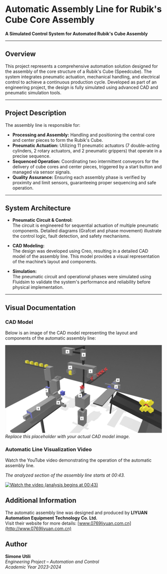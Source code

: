 # Automatic Assembly Line for Rubik's Cube Core Assembly

**A Simulated Control System for Automated Rubik's Cube Assembly**

---

## Overview

This project represents a comprehensive automation solution designed for the assembly of the core structure of a Rubik's Cube (Speedcube). The system integrates pneumatic actuation, mechanical handling, and electrical control to achieve a continuous production cycle. Developed as part of an engineering project, the design is fully simulated using advanced CAD and pneumatic simulation tools.

---

## Project Description

The assembly line is responsible for:
- **Processing and Assembly:** Handling and positioning the central core and center pieces to form the Rubik's Cube.
- **Pneumatic Actuation:** Utilizing 11 pneumatic actuators (7 double-acting cylinders, 2 rotary actuators, and 2 pneumatic grippers) that operate in a precise sequence.
- **Sequenced Operation:** Coordinating two intermittent conveyors for the delivery of cube cores and center pieces, triggered by a start button and managed via sensor signals.
- **Quality Assurance:** Ensuring each assembly phase is verified by proximity and limit sensors, guaranteeing proper sequencing and safe operation.

---

## System Architecture

- **Pneumatic Circuit & Control:**  
  The circuit is engineered for sequential actuation of multiple pneumatic components. Detailed diagrams (Grafcet and phase movement) illustrate the control logic, fault detection, and safety mechanisms.

- **CAD Modeling:**  
  The design was developed using Creo, resulting in a detailed CAD model of the assembly line. This model provides a visual representation of the machine’s layout and components.

- **Simulation:**  
  The pneumatic circuit and operational phases were simulated using Fluidsim to validate the system's performance and reliability before physical implementation.

---

## Visual Documentation

### CAD Model

Below is an image of the CAD model representing the layout and components of the automatic assembly line:

![CAD Model](./images/3DModelAssemblyLine.png)
*Replace this placeholder with your actual CAD model image.*

### Automatic Line Visualization Video

Watch the YouTube video demonstrating the operation of the automatic assembly line.

*The analyzed section of the assembly line starts at 00:43.*

[![Watch the video (analysis begins at 00:43)](https://img.youtube.com/vi/QcApQ0M6aBk/maxresdefault.jpg)](https://www.youtube.com/watch?v=QcApQ0M6aBk&t=43s "Watch the video (analysis begins at 00:43)")




## Additional Information

The automatic assembly line was designed and produced by **LIYUAN Automation Equipment Technology Co. Ltd.**  
Visit their website for more details: [www.0769liyuan.com.cn](http://www.0769liyuan.com.cn)

## Author

**Simone Utili**  
*Engineering Project – Automation and Control*  
*Academic Year 2023-2024*
